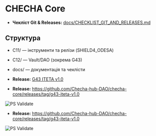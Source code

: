 # CHECHA Core

- **Чекліст Git & Releases:** [docs/CHECKLIST_GIT_AND_RELEASES.md](docs/CHECKLIST_GIT_AND_RELEASES.md)

## Структура
- C11/ — інструменти та релізи (SHIELD4_ODESA)
- C12/ — Vault/DAO (зокрема G43)
- docs/ — документація та чеклісти


- **Release:** [G43 ITETA v1.0](https://github.com/Checha-hub-DAO/checha-core/releases/tag/g43-iteta-v1.0)

- **Release:** https://github.com/Checha-hub-DAO/checha-core/releases/tag/g43-iteta-v1.0

![PS Validate](https://github.com/Checha-hub-DAO/checha-core/actions/workflows/ps-validate.yml/badge.svg)

- **Release:** https://github.com/Checha-hub-DAO/checha-core/releases/tag/g43-iteta-v1.0

![PS Validate](https://github.com/Checha-hub-DAO/checha-core/actions/workflows/ps-validate.yml/badge.svg)
